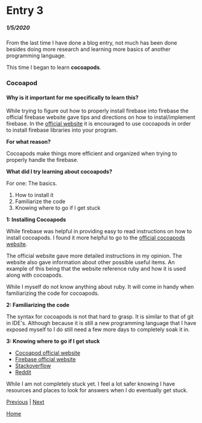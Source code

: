 # Entry 3
##### 1/5/2020

From the last time I have done a blog entry, not much has been done besides doing more research and learning more basics of another programming language.

This time I began to learn **cocoapods**.

### Cocoapod
#### Why is it important for me specifically to learn this?

While trying to figure out how to properly install firebase into firebase the official firebase website gave tips and directions on how to instal/implement firebase.
In the [official website](https://firebase.google.com/docs/ios/setup?authuser=0) it is encouraged to use cocoapods in order to install firebase libraries into your program.

**For what reason?**

Cocoapods make things more efficient and organized when trying to properly handle the firebase.

**What did I try learning about cocoapods?**

For one: The basics.
1. How to install it
2. Familiarize the code
3. Knowing where to go if I get stuck

**1: Installing Cocoapods**

While firebase was helpful in providing easy to read instructions on how to install cocoapods. I found it more helpful to go to the [official cocoapods website](https://guides.cocoapods.org/using/getting-started.html).

The official website gave more detailed instructions in my opinion. The website also gave information about other possible useful items. An example of this being that the website reference ruby and how it is used along with cocoapods.

While I myself do not know anything about ruby. It will come in handy when familiarizing the code for cocoapods.

**2: Familiarizing the code**

The syntax for cocoapods is not that hard to grasp. It is similar to that of git in IDE's. Although because it is still a new programming language that I have exposed myself to I do still need a few more days to completely soak it in.

**3: Knowing where to go if I get stuck**

- [Cocoapod official website](https://cocoapods.org/)
- [Firebase official website](https://firebase.google.com/docs/ios/setup?authuser=0)
- [Stackoverflow](https://stackoverflow.com/questions/26287103/cocoapods-warning-cocoapods-did-not-set-the-base-configuration-of-your-project)
- [Reddit](https://www.reddit.com/r/iOSProgramming/)


While I am not completely stuck yet. I feel a lot safer knowing I have resources and places to look for answers when I do eventually get stuck.



[Previous](entry02.md) | [Next](entry04.md)

[Home](../README.md)

